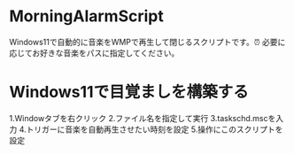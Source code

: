 # MorningAlarmScript
Windows11で自動的に音楽をWMPで再生して閉じるスクリプトです。⏰️
必要に応じてお好きな音楽をパスに指定してください。

# Windows11で目覚ましを構築する
1.Windowタブを右クリック
2.ファイル名を指定して実行
3.taskschd.mscを入力
4.トリガーに音楽を自動再生させたい時刻を設定
5.操作にこのスクリプトを設定
